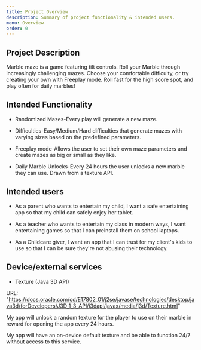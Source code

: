 ```yaml
---
title: Project Overview
description: Summary of project functionality & intended users.
menu: Overview
order: 0
---
```



## Project Description

Marble maze is a game featuring tilt controls. Roll your Marble through increasingly challenging mazes. Choose your comfortable difficulty, or try creating your own with Freeplay mode. Roll fast for the high score spot, and play often for daily marbles!

## Intended Functionality

* Randomized Mazes-Every play will generate a new maze.

* Difficulties-Easy/Medium/Hard difficulties that generate mazes with varying sizes based on the predefined parameters.

* Freeplay mode-Allows the user to set their own maze parameters and create mazes as big or small as they like.

* Daily Marble Unlocks-Every 24 hours the user unlocks a new marble they can use. Drawn from a texture API.

## Intended users

* As a parent who wants to entertain my child, I want a safe entertaining app so that my child can safely enjoy her tablet.

* As a teacher who wants to entertain my class in modern ways, I want entertaining games so that I can preinstall them on school laptops.

* As a Childcare giver, I want an app that I can trust for my client's kids to use so that I can be sure they're not abusing their technology.

## Device/external services

* Texture (Java 3D API)

URL: "https://docs.oracle.com/cd/E17802_01/j2se/javase/technologies/desktop/java3d/forDevelopers/J3D_1_3_API/j3dapi/javax/media/j3d/Texture.html"

My app will unlock a random texture for the player to use on their marble in reward for opening the app every 24 hours.

My app will have an on-device default texture and be able to function 24/7 without access to this service.